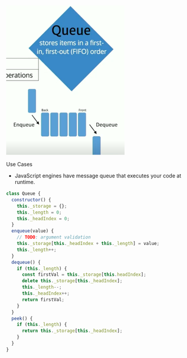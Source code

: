 ![Queue.png](../blogs/Queue.png)

Use Cases

- JavaScript engines have message queue that executes your code at runtime.

```js
class Queue {
  constructor() {
    this._storage = {};
    this._length = 0;
    this._headIndex = 0;
  }
  enqueue(value) {
    // TODO: argument validation
    this._storage[this._headIndex + this._length] = value;
    this._length++;
  }
  dequeue() {
    if (this._length) {
      const firstVal = this._storage[this.headIndex];
      delete this._storage[this._headIndex];
      this._length--;
      this._headIndex++;
      return firstVal;
    }
  }
  peek() {
    if (this._length) {
      return this._storage[this._headIndex];
    }
  }
}
```
